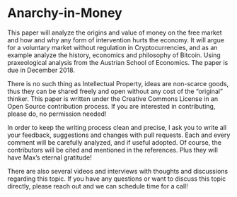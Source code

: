 # Anarchy-in-Money
This paper will analyze the origins and value of money on the free market and how and why any form of intervention hurts the economy. It will argue for a voluntary market without regulation in Cryptocurrencies, and as an example analyze the history, economics and philosophy of Bitcoin. Using praxeological analysis from the Austrian School of Economics. The paper is due in December 2018. 

There is no such thing as Intellectual Property, ideas are non-scarce goods, thus they can be shared freely and open without any cost of the “original” thinker. This paper is written under the Creative Commons License in an Open Source contribution process. If you are interested in contributing, please do, no permission needed!

In order to keep the writing process clean and precise, I ask you to write all your feedback, suggestions and changes with pull requests. Each and every comment will be carefully analyzed, and if useful adopted. Of course, the contributors will be cited and mentioned in the references. Plus they will have Max’s eternal gratitude!

There are also several videos and interviews with thoughts and discussions regarding this topic. If you have any questions or want to discuss this topic directly, please reach out and we can schedule time for a call!
